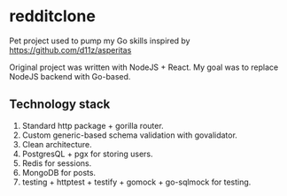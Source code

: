 # redditclone
Pet project used to pump my Go skills
inspired by https://github.com/d11z/asperitas


Original project was written with NodeJS + React.
My goal was to replace NodeJS backend with Go-based.

## Technology stack
1. Standard http package + gorilla router.
2. Custom generic-based schema validation with govalidator.
3. Clean architecture.
4. PostgresQL + pgx for storing users.
5. Redis for sessions.
6. MongoDB for posts.
7. testing + httptest + testify + gomock + go-sqlmock for testing.

